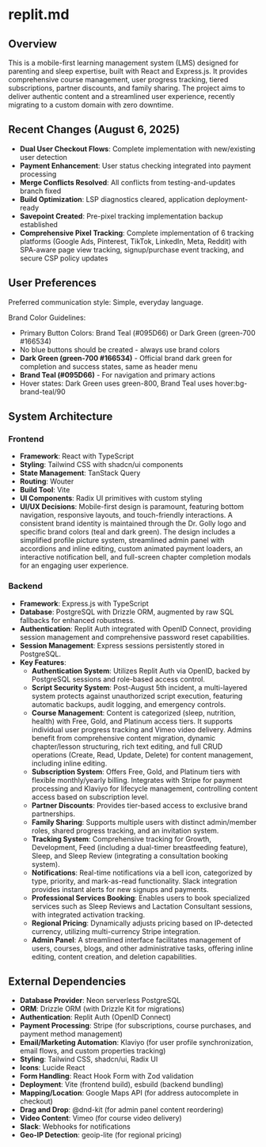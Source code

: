 # replit.md

## Overview

This is a mobile-first learning management system (LMS) designed for parenting and sleep expertise, built with React and Express.js. It provides comprehensive course management, user progress tracking, tiered subscriptions, partner discounts, and family sharing. The project aims to deliver authentic content and a streamlined user experience, recently migrating to a custom domain with zero downtime.

## Recent Changes (August 6, 2025)
- **Dual User Checkout Flows**: Complete implementation with new/existing user detection
- **Payment Enhancement**: User status checking integrated into payment processing  
- **Merge Conflicts Resolved**: All conflicts from testing-and-updates branch fixed
- **Build Optimization**: LSP diagnostics cleared, application deployment-ready
- **Savepoint Created**: Pre-pixel tracking implementation backup established
- **Comprehensive Pixel Tracking**: Complete implementation of 6 tracking platforms (Google Ads, Pinterest, TikTok, LinkedIn, Meta, Reddit) with SPA-aware page view tracking, signup/purchase event tracking, and secure CSP policy updates

## User Preferences

Preferred communication style: Simple, everyday language.

Brand Color Guidelines:
- Primary Button Colors: Brand Teal (#095D66) or Dark Green (green-700 #166534)
- No blue buttons should be created - always use brand colors
- **Dark Green (green-700 #166534)** - Official brand dark green for completion and success states, same as header menu
- **Brand Teal (#095D66)** - For navigation and primary actions
- Hover states: Dark Green uses green-800, Brand Teal uses hover:bg-brand-teal/90

## System Architecture

### Frontend
- **Framework**: React with TypeScript
- **Styling**: Tailwind CSS with shadcn/ui components
- **State Management**: TanStack Query
- **Routing**: Wouter
- **Build Tool**: Vite
- **UI Components**: Radix UI primitives with custom styling
- **UI/UX Decisions**: Mobile-first design is paramount, featuring bottom navigation, responsive layouts, and touch-friendly interactions. A consistent brand identity is maintained through the Dr. Golly logo and specific brand colors (teal and dark green). The design includes a simplified profile picture system, streamlined admin panel with accordions and inline editing, custom animated payment loaders, an interactive notification bell, and full-screen chapter completion modals for an engaging user experience.

### Backend
- **Framework**: Express.js with TypeScript
- **Database**: PostgreSQL with Drizzle ORM, augmented by raw SQL fallbacks for enhanced robustness.
- **Authentication**: Replit Auth integrated with OpenID Connect, providing session management and comprehensive password reset capabilities.
- **Session Management**: Express sessions persistently stored in PostgreSQL.
- **Key Features**:
    - **Authentication System**: Utilizes Replit Auth via OpenID, backed by PostgreSQL sessions and role-based access control.
    - **Script Security System**: Post-August 5th incident, a multi-layered system protects against unauthorized script execution, featuring automatic backups, audit logging, and emergency controls.
    - **Course Management**: Content is categorized (sleep, nutrition, health) with Free, Gold, and Platinum access tiers. It supports individual user progress tracking and Vimeo video delivery. Admins benefit from comprehensive content migration, dynamic chapter/lesson structuring, rich text editing, and full CRUD operations (Create, Read, Update, Delete) for content management, including inline editing.
    - **Subscription System**: Offers Free, Gold, and Platinum tiers with flexible monthly/yearly billing. Integrates with Stripe for payment processing and Klaviyo for lifecycle management, controlling content access based on subscription level.
    - **Partner Discounts**: Provides tier-based access to exclusive brand partnerships.
    - **Family Sharing**: Supports multiple users with distinct admin/member roles, shared progress tracking, and an invitation system.
    - **Tracking System**: Comprehensive tracking for Growth, Development, Feed (including a dual-timer breastfeeding feature), Sleep, and Sleep Review (integrating a consultation booking system).
    - **Notifications**: Real-time notifications via a bell icon, categorized by type, priority, and mark-as-read functionality. Slack integration provides instant alerts for new signups and payments.
    - **Professional Services Booking**: Enables users to book specialized services such as Sleep Reviews and Lactation Consultant sessions, with integrated activation tracking.
    - **Regional Pricing**: Dynamically adjusts pricing based on IP-detected currency, utilizing multi-currency Stripe integration.
    - **Admin Panel**: A streamlined interface facilitates management of users, courses, blogs, and other administrative tasks, offering inline editing, content creation, and deletion capabilities.

## External Dependencies

- **Database Provider**: Neon serverless PostgreSQL
- **ORM**: Drizzle ORM (with Drizzle Kit for migrations)
- **Authentication**: Replit Auth (OpenID Connect)
- **Payment Processing**: Stripe (for subscriptions, course purchases, and payment method management)
- **Email/Marketing Automation**: Klaviyo (for user profile synchronization, email flows, and custom properties tracking)
- **Styling**: Tailwind CSS, shadcn/ui, Radix UI
- **Icons**: Lucide React
- **Form Handling**: React Hook Form with Zod validation
- **Deployment**: Vite (frontend build), esbuild (backend bundling)
- **Mapping/Location**: Google Maps API (for address autocomplete in checkout)
- **Drag and Drop**: @dnd-kit (for admin panel content reordering)
- **Video Content**: Vimeo (for course video delivery)
- **Slack**: Webhooks for notifications
- **Geo-IP Detection**: geoip-lite (for regional pricing)